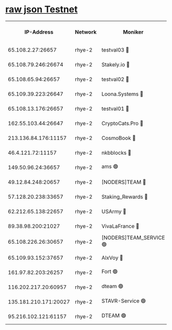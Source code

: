 
[raw json Testnet](https://rpc-check.quickt.stavr.tech/quickt/rpc-quickt-result.json)
=


<table><tr><th>IP-Address</th><th>Network</th><th>Moniker</th><th>Latest Block Height</th><th>Earliest Block Height</th><th>Catching Up</th><th>Tx Index</th><th>Voting Power</th><th>Scan Time</th></tr><tr><td>65.108.2.27:26657</td><td>rhye-2</td><td>testval03 🔴</td><td>674815</td><td>1</td><td>False</td><td>on</td><td>11002050</td><td>2024-02-05T23:28:32.349712081UTC</td></tr><tr><td>65.108.79.246:26674</td><td>rhye-2</td><td>Stakely.io 🔴</td><td>674815</td><td>1</td><td>False</td><td>on</td><td>10010</td><td>2024-02-05T23:28:34.820951165UTC</td></tr><tr><td>65.108.65.94:26657</td><td>rhye-2</td><td>testval02 🔴</td><td>674816</td><td>1</td><td>False</td><td>on</td><td>11002050</td><td>2024-02-05T23:28:37.714458291UTC</td></tr><tr><td>65.109.39.223:26647</td><td>rhye-2</td><td>Loona.Systems 🔴</td><td>674816</td><td>1</td><td>False</td><td>off</td><td>86949</td><td>2024-02-05T23:28:40.856197118UTC</td></tr><tr><td>65.108.13.176:26657</td><td>rhye-2</td><td>testval01 🔴</td><td>674816</td><td>1</td><td>False</td><td>on</td><td>13082010</td><td>2024-02-05T23:28:41.682292328UTC</td></tr><tr><td>162.55.103.44:26647</td><td>rhye-2</td><td>CryptoCats.Pro 🔴</td><td>674822</td><td>1</td><td>False</td><td>off</td><td>9999</td><td>2024-02-05T23:29:12.102621319UTC</td></tr><tr><td>213.136.84.176:11157</td><td>rhye-2</td><td>CosmoBook 🔴</td><td>674820</td><td>65301</td><td>False</td><td>off</td><td>1528057</td><td>2024-02-05T23:29:05.634342502UTC</td></tr><tr><td>46.4.121.72:11157</td><td>rhye-2</td><td>nkbblocks 🔴</td><td>674813</td><td>70101</td><td>False</td><td>off</td><td>81491</td><td>2024-02-05T23:28:24.419631109UTC</td></tr><tr><td>149.50.96.24:36657</td><td>rhye-2</td><td>ams 🟢</td><td>674819</td><td>133501</td><td>False</td><td>on</td><td>0</td><td>2024-02-05T23:28:55.058581335UTC</td></tr><tr><td>49.12.84.248:20657</td><td>rhye-2</td><td>[NODERS]TEAM 🔴</td><td>674818</td><td>146001</td><td>False</td><td>on</td><td>59690</td><td>2024-02-05T23:28:52.616927219UTC</td></tr><tr><td>57.128.20.238:33657</td><td>rhye-2</td><td>Staking_Rewards 🔴</td><td>674816</td><td>149101</td><td>False</td><td>on</td><td>9900</td><td>2024-02-05T23:28:40.467085580UTC</td></tr><tr><td>62.212.65.138:22657</td><td>rhye-2</td><td>USArmy 🔴</td><td>563100</td><td>198001</td><td>False</td><td>on</td><td>59069</td><td>2024-02-05T23:28:31.675335699UTC</td></tr><tr><td>89.38.98.200:21027</td><td>rhye-2</td><td>VivaLaFrance 🔴</td><td>674814</td><td>220501</td><td>False</td><td>off</td><td>10000</td><td>2024-02-05T23:28:26.866089525UTC</td></tr><tr><td>65.108.226.26:30657</td><td>rhye-2</td><td>[NODERS]TEAM_SERVICE 🟢</td><td>674816</td><td>241501</td><td>False</td><td>on</td><td>0</td><td>2024-02-05T23:28:41.230012349UTC</td></tr><tr><td>65.109.93.152:37657</td><td>rhye-2</td><td>AlxVoy 🔴</td><td>674814</td><td>315173</td><td>False</td><td>on</td><td>143351</td><td>2024-02-05T23:28:29.302874966UTC</td></tr><tr><td>161.97.82.203:26257</td><td>rhye-2</td><td>Fort 🟢</td><td>563100</td><td>330438</td><td>False</td><td>on</td><td>0</td><td>2024-02-05T23:28:24.105117119UTC</td></tr><tr><td>116.202.217.20:60957</td><td>rhye-2</td><td>dteam 🟢</td><td>674816</td><td>421794</td><td>False</td><td>on</td><td>0</td><td>2024-02-05T23:28:38.079675832UTC</td></tr><tr><td>135.181.210.171:20027</td><td>rhye-2</td><td>STAVR-Service 🟢</td><td>674818</td><td>672001</td><td>False</td><td>on</td><td>0</td><td>2024-02-05T23:28:50.291799910UTC</td></tr><tr><td>95.216.102.121:61157</td><td>rhye-2</td><td>DTEAM 🟢</td><td>673239</td><td>672201</td><td>False</td><td>on</td><td>0</td><td>2024-02-05T23:28:35.212648982UTC</td></tr></table>